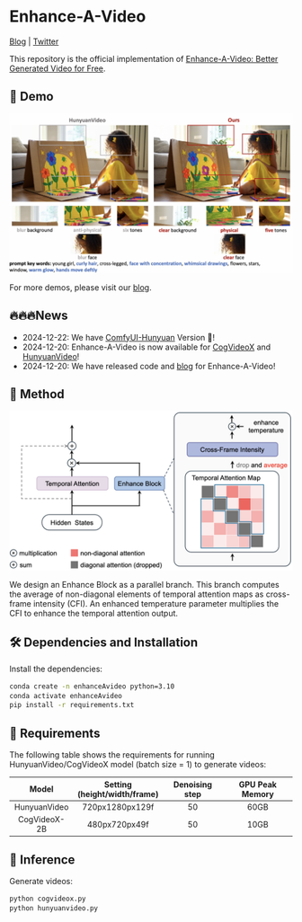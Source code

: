 # Enhance-A-Video

[Blog](https://oahzxl.github.io/Enhance_A_Video/) | [Twitter](https://x.com/YangL_7/status/1870116980717695243)

This repository is the official implementation of [Enhance-A-Video: Better Generated Video for Free](https://oahzxl.github.io/Enhance_A_Video/).

## 🎥 Demo
![demo](assets/demo.png)

For more demos, please visit our [blog](https://oahzxl.github.io/Enhance_A_Video/).

## 🔥🔥🔥News
- 2024-12-22: We have [ComfyUI-Hunyuan](https://github.com/kijai/ComfyUI-HunyuanVideoWrapper) Version 🚀!
- 2024-12-20: Enhance-A-Video is now available for [CogVideoX](https://github.com/THUDM/CogVideo) and [HunyuanVideo](https://github.com/Tencent/HunyuanVideo)!
- 2024-12-20: We have released code and [blog](https://oahzxl.github.io/Enhance_A_Video/) for Enhance-A-Video!

## 🎉 Method

![method](assets/method.png)

We design an Enhance Block as a parallel branch. This branch computes the average of non-diagonal elements of temporal attention maps as cross-frame intensity (CFI). An enhanced temperature parameter multiplies the CFI to enhance the temporal attention output.

## 🛠️ Dependencies and Installation

Install the dependencies:

```bash
conda create -n enhanceAvideo python=3.10
conda activate enhanceAvideo
pip install -r requirements.txt
```

## 📜 Requirements
The following table shows the requirements for running HunyuanVideo/CogVideoX model (batch size = 1) to generate videos:

|    Model     | Setting<br/>(height/width/frame) | Denoising step | GPU Peak Memory |
|:------------:|:--------------------------------:|:--------------:|:---------------:|
| HunyuanVideo |         720px1280px129f          |       50       |      60GB       |
| CogVideoX-2B |          480px720px49f           |       50       |      10GB       |

## 🧱 Inference

Generate videos:

```bash
python cogvideox.py
python hunyuanvideo.py
```
